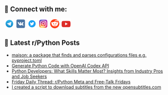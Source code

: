 ## 🔎 Connect with me:
[<img src="https://github.com/bullbesh/bullbesh/blob/main/images/Telegram.png" width="32" height="32" />](https://t.me/bullbesh)
[<img src="https://github.com/bullbesh/bullbesh/blob/main/images/VK.png" width="32" height="32" />](https://vk.com/bullbesh)
[<img src="https://github.com/bullbesh/bullbesh/blob/main/images/Twitter.png" width="32" height="32" />](https://twitter.com/bullbesh1)
[<img src="https://github.com/bullbesh/bullbesh/blob/main/images/Instagram.png" width="32" height="32" />](https://www.instagram.com/bullbesh)
[<img src="https://github.com/bullbesh/bullbesh/blob/main/images/Reddit.png" width="32" height="32" />](https://www.reddit.com/user/bullbesh)
[<img src="https://github.com/bullbesh/bullbesh/blob/main/images/YouTube.png" width="32" height="32" />](https://www.youtube.com/channel/UCtfjRs6uzgq5mfm8S06WTcg)

## 📕 Latest r/Python Posts
<!-- BLOG-POST-LIST:START -->
- [maison: a package that finds and parses configurations files e.g. pyproject.toml](https://www.reddit.com/r/Python/comments/17cbvf2/maison_a_package_that_finds_and_parses/)
- [Generate Python Code with OpenAI Codex API](https://www.reddit.com/r/Python/comments/17c61ro/generate_python_code_with_openai_codex_api/)
- [Python Developers: What Skills Matter Most? Insights from Industry Pros and Job Seekers](https://www.reddit.com/r/Python/comments/17c3rfm/python_developers_what_skills_matter_most/)
- [Friday Daily Thread: r/Python Meta and Free-Talk Fridays](https://www.reddit.com/r/Python/comments/17bxm2g/friday_daily_thread_rpython_meta_and_freetalk/)
- [I created a script to download subtitles from the new opensubtitles.com](https://www.reddit.com/r/Python/comments/17bvg3t/i_created_a_script_to_download_subtitles_from_the/)
<!-- BLOG-POST-LIST:END -->
